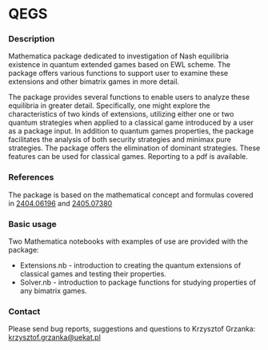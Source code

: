 QEGS
================

### Description ###
Mathematica package dedicated to investigation of Nash equilibria existence in quantum extended games based on EWL scheme. 
The package offers various functions to support user to examine these extensions and other bimatrix games in more detail.

The package provides several functions to enable users to analyze these equilibria in greater detail. 
Specifically, one might explore the characteristics of two kinds of extensions, utilizing either one 
or two quantum strategies when applied to a classical game introduced by a user as a package input. 
In addition to quantum games properties, the package facilitates the analysis of both security strategies
and minimax pure strategies. The package offers the elimination of dominant strategies. These features can 
be used for classical games. Reporting to a pdf is available. 

### References ###
The package is based on the mathematical concept and formulas covered in [2404.06196](https://arxiv.org/pdf/2404.06196) and [2405.07380](https://arxiv.org/pdf/2405.07380)

### Basic usage ###
Two Mathematica notebooks with examples of use are provided with the package:
 - Extensions.nb - introduction to creating the quantum extensions of classical games and testing their properties.
 - Solver.nb - introduction to package functions for studying properties of any bimatrix games.

### Contact ###
Please send bug reports, suggestions and questions to Krzysztof Grzanka: [krzysztof.grzanka@uekat.pl](krzysztof.grzanka@uekat.pl)
